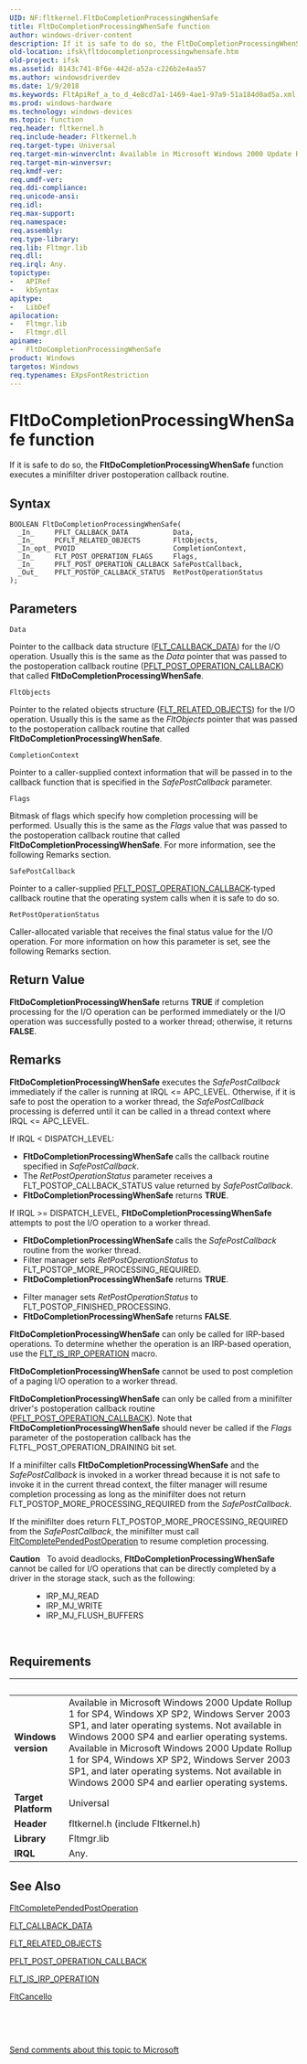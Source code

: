 ```yaml
---
UID: NF:fltkernel.FltDoCompletionProcessingWhenSafe
title: FltDoCompletionProcessingWhenSafe function
author: windows-driver-content
description: If it is safe to do so, the FltDoCompletionProcessingWhenSafe function executes a minifilter driver postoperation callback routine.
old-location: ifsk\fltdocompletionprocessingwhensafe.htm
old-project: ifsk
ms.assetid: 8143c741-8f6e-442d-a52a-c226b2e4aa57
ms.author: windowsdriverdev
ms.date: 1/9/2018
ms.keywords: FltApiRef_a_to_d_4e8cd7a1-1469-4ae1-97a9-51a184d0ad5a.xml, FltDoCompletionProcessingWhenSafe routine [Installable File System Drivers], ifsk.fltdocompletionprocessingwhensafe, fltkernel/FltDoCompletionProcessingWhenSafe, FltDoCompletionProcessingWhenSafe
ms.prod: windows-hardware
ms.technology: windows-devices
ms.topic: function
req.header: fltkernel.h
req.include-header: Fltkernel.h
req.target-type: Universal
req.target-min-winverclnt: Available in Microsoft Windows 2000 Update Rollup 1 for SP4, Windows XP SP2, Windows Server 2003 SP1, and later operating systems. Not available in Windows 2000 SP4 and earlier operating systems.
req.target-min-winversvr: 
req.kmdf-ver: 
req.umdf-ver: 
req.ddi-compliance: 
req.unicode-ansi: 
req.idl: 
req.max-support: 
req.namespace: 
req.assembly: 
req.type-library: 
req.lib: Fltmgr.lib
req.dll: 
req.irql: Any.
topictype:
-	APIRef
-	kbSyntax
apitype:
-	LibDef
apilocation:
-	Fltmgr.lib
-	Fltmgr.dll
apiname:
-	FltDoCompletionProcessingWhenSafe
product: Windows
targetos: Windows
req.typenames: EXpsFontRestriction
---
```



# FltDoCompletionProcessingWhenSafe function
If it is safe to do so, the <b>FltDoCompletionProcessingWhenSafe</b> function executes a minifilter driver postoperation callback routine.

## Syntax

````
BOOLEAN FltDoCompletionProcessingWhenSafe(
  _In_     PFLT_CALLBACK_DATA           Data,
  _In_     PCFLT_RELATED_OBJECTS        FltObjects,
  _In_opt_ PVOID                        CompletionContext,
  _In_     FLT_POST_OPERATION_FLAGS     Flags,
  _In_     PFLT_POST_OPERATION_CALLBACK SafePostCallback,
  _Out_    PFLT_POSTOP_CALLBACK_STATUS  RetPostOperationStatus
);
````

## Parameters

`Data`

Pointer to the callback data structure (<a href="..\fltkernel\ns-fltkernel-_flt_callback_data.md">FLT_CALLBACK_DATA</a>) for the I/O operation. Usually this is the same as the <i>Data</i> pointer that was passed to the postoperation callback routine (<a href="..\fltkernel\nc-fltkernel-pflt_post_operation_callback.md">PFLT_POST_OPERATION_CALLBACK</a>) that called <b>FltDoCompletionProcessingWhenSafe</b>.

`FltObjects`

Pointer to the related objects structure (<a href="..\fltkernel\ns-fltkernel-_flt_related_objects.md">FLT_RELATED_OBJECTS</a>) for the I/O operation. Usually this is the same as the <i>FltObjects</i> pointer that was passed to the postoperation callback routine that called <b>FltDoCompletionProcessingWhenSafe</b>.

`CompletionContext`

Pointer to a caller-supplied context information that will be passed in to the callback function that is specified in the <i>SafePostCallback</i> parameter.

`Flags`

Bitmask of flags which specify how completion processing will be performed. Usually this is the same as the <i>Flags</i> value that was passed to the postoperation callback routine that called <b>FltDoCompletionProcessingWhenSafe</b>. For more information, see the following Remarks section.

`SafePostCallback`

Pointer to a caller-supplied <a href="..\fltkernel\nc-fltkernel-pflt_post_operation_callback.md">PFLT_POST_OPERATION_CALLBACK</a>-typed callback routine that the operating system calls when it is safe to do so.

`RetPostOperationStatus`

Caller-allocated variable that receives the final status value for the I/O operation. For more information on how this parameter is set, see the following Remarks section.


## Return Value

<b>FltDoCompletionProcessingWhenSafe</b> returns <b>TRUE</b> if completion processing for the I/O operation can be performed immediately or the I/O operation was successfully posted to a worker thread; otherwise, it returns <b>FALSE</b>.

## Remarks

<b>FltDoCompletionProcessingWhenSafe</b> executes the <i>SafePostCallback</i> immediately if the caller is running at IRQL &lt;= APC_LEVEL. Otherwise, if it is safe to post the operation to a worker thread, the <i>SafePostCallback</i> processing is deferred until it can be called in a thread context where IRQL &lt;= APC_LEVEL.

If IRQL &lt; DISPATCH_LEVEL:
<ul>
<li>
<b>FltDoCompletionProcessingWhenSafe </b>calls the callback routine specified in <i>SafePostCallback</i>.

</li>
<li>
The <i>RetPostOperationStatus</i> parameter receives a FLT_POSTOP_CALLBACK_STATUS value returned by <i>SafePostCallback</i>.

</li>
<li>
<b>FltDoCompletionProcessingWhenSafe</b> returns <b>TRUE</b>.

</li>
</ul>If IRQL &gt;= DISPATCH_LEVEL, <b>FltDoCompletionProcessingWhenSafe</b> attempts to post the I/O operation to a worker thread. 
<ul>
<li><b>FltDoCompletionProcessingWhenSafe </b>calls the <i>SafePostCallback</i> routine from the worker thread.</li>
<li> Filter manager sets <i>RetPostOperationStatus</i> to FLT_POSTOP_MORE_PROCESSING_REQUIRED.</li>
<li><b>FltDoCompletionProcessingWhenSafe</b> returns <b>TRUE</b>.</li>
</ul><ul>
<li>Filter manager sets <i>RetPostOperationStatus</i> to FLT_POSTOP_FINISHED_PROCESSING.</li>
<li><b>FltDoCompletionProcessingWhenSafe</b> returns <b>FALSE</b>.</li>
</ul><b>FltDoCompletionProcessingWhenSafe</b> can only be called for IRP-based operations. To determine whether the operation is an IRP-based operation, use the <a href="https://msdn.microsoft.com/library/windows/hardware/ff544654">FLT_IS_IRP_OPERATION</a> macro. 

<b>FltDoCompletionProcessingWhenSafe</b> cannot be used to post completion of a paging I/O operation to a worker thread.

<b>FltDoCompletionProcessingWhenSafe</b> can only be called from a minifilter driver's postoperation callback routine (<a href="..\fltkernel\nc-fltkernel-pflt_post_operation_callback.md">PFLT_POST_OPERATION_CALLBACK</a>). Note that <b>FltDoCompletionProcessingWhenSafe</b> should never be called if the <i>Flags</i> parameter of the postoperation callback has the FLTFL_POST_OPERATION_DRAINING bit set. 

If a minifilter calls <b>FltDoCompletionProcessingWhenSafe</b> and the <i>SafePostCallback</i> is invoked in a worker thread because it is not safe to invoke it in the current thread context, the filter manager will resume completion processing as long as the minifilter does not return FLT_POSTOP_MORE_PROCESSING_REQUIRED from the <i>SafePostCallback</i>.

If the minifilter does return FLT_POSTOP_MORE_PROCESSING_REQUIRED from the <i>SafePostCallback</i>, the minifilter must call <a href="..\fltkernel\nf-fltkernel-fltcompletependedpostoperation.md">FltCompletePendedPostOperation</a> to resume completion processing.
<div class="alert"><b>Caution</b>    To avoid deadlocks, <b>FltDoCompletionProcessingWhenSafe</b> cannot be called for I/O operations that can be directly completed by a driver in the storage stack, such as the following:<dl>
<dd>
<ul>
<li> IRP_MJ_READ</li>
<li> IRP_MJ_WRITE</li>
<li> IRP_MJ_FLUSH_BUFFERS</li>
</ul>
</dd>
</dl>
</div><div> </div>

## Requirements
| &nbsp; | &nbsp; |
| ---- |:---- |
| **Windows version** | Available in Microsoft Windows 2000 Update Rollup 1 for SP4, Windows XP SP2, Windows Server 2003 SP1, and later operating systems. Not available in Windows 2000 SP4 and earlier operating systems. Available in Microsoft Windows 2000 Update Rollup 1 for SP4, Windows XP SP2, Windows Server 2003 SP1, and later operating systems. Not available in Windows 2000 SP4 and earlier operating systems. |
| **Target Platform** | Universal |
| **Header** | fltkernel.h (include Fltkernel.h) |
| **Library** | Fltmgr.lib |
| **IRQL** | Any. |

## See Also

<a href="..\fltkernel\nf-fltkernel-fltcompletependedpostoperation.md">FltCompletePendedPostOperation</a>

<a href="..\fltkernel\ns-fltkernel-_flt_callback_data.md">FLT_CALLBACK_DATA</a>

<a href="..\fltkernel\ns-fltkernel-_flt_related_objects.md">FLT_RELATED_OBJECTS</a>

<a href="..\fltkernel\nc-fltkernel-pflt_post_operation_callback.md">PFLT_POST_OPERATION_CALLBACK</a>

<a href="https://msdn.microsoft.com/library/windows/hardware/ff544654">FLT_IS_IRP_OPERATION</a>

<a href="..\fltkernel\nf-fltkernel-fltcancelio.md">FltCancelIo</a>

 

 

<a href="mailto:wsddocfb@microsoft.com?subject=Documentation%20feedback [ifsk\ifsk]:%20FltDoCompletionProcessingWhenSafe routine%20 RELEASE:%20(1/9/2018)&amp;body=%0A%0APRIVACY STATEMENT%0A%0AWe use your feedback to improve the documentation. We don't use your email address for any other purpose, and we'll remove your email address from our system after the issue that you're reporting is fixed. While we're working to fix this issue, we might send you an email message to ask for more info. Later, we might also send you an email message to let you know that we've addressed your feedback.%0A%0AFor more info about Microsoft's privacy policy, see http://privacy.microsoft.com/en-us/default.aspx." title="Send comments about this topic to Microsoft">Send comments about this topic to Microsoft</a>